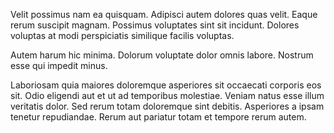 Velit possimus nam ea quisquam. Adipisci autem dolores quas velit. Eaque rerum suscipit magnam. Possimus voluptates sint sit incidunt. Dolores voluptas at modi perspiciatis similique facilis voluptas.
 Autem harum hic minima. Dolorum voluptate dolor omnis labore. Nostrum esse qui impedit minus.
 Laboriosam quia maiores doloremque asperiores sit occaecati corporis eos sit. Odio eligendi aut et ut ad temporibus molestiae. Veniam natus esse illum veritatis dolor. Sed rerum totam doloremque sint debitis. Asperiores a ipsam tenetur repudiandae. Rerum aut pariatur totam et tempore rerum autem.